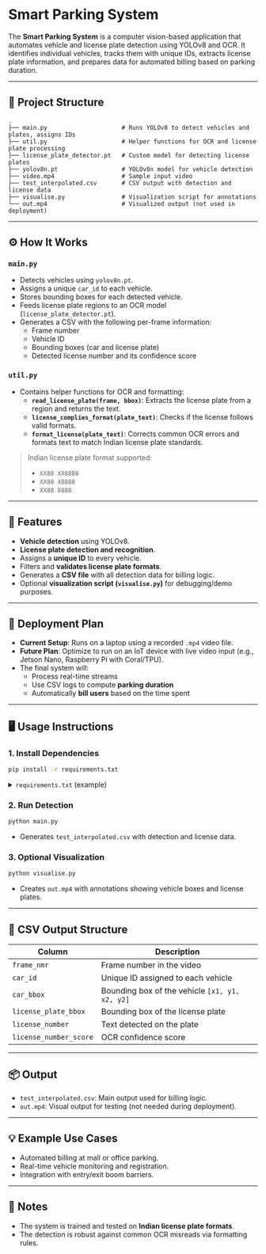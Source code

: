 
# Smart Parking System

The **Smart Parking System** is a computer vision-based application that automates vehicle and license plate detection using YOLOv8 and OCR. It identifies individual vehicles, tracks them with unique IDs, extracts license plate information, and prepares data for automated billing based on parking duration.

---

## 📁 Project Structure

```
.
├── main.py                     # Runs YOLOv8 to detect vehicles and plates, assigns IDs
├── util.py                     # Helper functions for OCR and license plate processing
├── license_plate_detector.pt   # Custom model for detecting license plates
├── yolov8n.pt                  # YOLOv8n model for vehicle detection
├── video.mp4                   # Sample input video
├── test_interpolated.csv       # CSV output with detection and license data
├── visualise.py                # Visualization script for annotations
└── out.mp4                     # Visualized output (not used in deployment)
```

---

## ⚙️ How It Works

### `main.py`
- Detects vehicles using `yolov8n.pt`.
- Assigns a unique `car_id` to each vehicle.
- Stores bounding boxes for each detected vehicle.
- Feeds license plate regions to an OCR model (`license_plate_detector.pt`).
- Generates a CSV with the following per-frame information:
  - Frame number
  - Vehicle ID
  - Bounding boxes (car and license plate)
  - Detected license number and its confidence score

### `util.py`
- Contains helper functions for OCR and formatting:
  - **`read_license_plate(frame, bbox)`**: Extracts the license plate from a region and returns the text.
  - **`license_complies_format(plate_text)`**: Checks if the license follows valid formats.
  - **`format_license(plate_text)`**: Corrects common OCR errors and formats text to match Indian license plate standards.

> Indian license plate format supported:
>
> - `XX88 XX8888`
> - `XX88 X8888`
> - `XX88 8888`

---

## 🎯 Features

- **Vehicle detection** using YOLOv8.
- **License plate detection and recognition**.
- Assigns a **unique ID** to every vehicle.
- Filters and **validates license plate formats**.
- Generates a **CSV file** with all detection data for billing logic.
- Optional **visualization script (`visualise.py`)** for debugging/demo purposes.

---

## 🚀 Deployment Plan

- **Current Setup**: Runs on a laptop using a recorded `.mp4` video file.
- **Future Plan**: Optimize to run on an IoT device with live video input (e.g., Jetson Nano, Raspberry Pi with Coral/TPU).
- The final system will:
  - Process real-time streams
  - Use CSV logs to compute **parking duration**
  - Automatically **bill users** based on the time spent

---

## 🖥️ Usage Instructions

### 1. Install Dependencies

```bash
pip install -r requirements.txt
```

<details>
<summary><code>requirements.txt</code> (example)</summary>

```
opencv-python
pandas
numpy
ultralytics
```

</details>

### 2. Run Detection

```bash
python main.py
```

- Generates `test_interpolated.csv` with detection and license data.

### 3. Optional Visualization

```bash
python visualise.py
```

- Creates `out.mp4` with annotations showing vehicle boxes and license plates.

---

## 📄 CSV Output Structure

| Column                  | Description                                 |
|-------------------------|---------------------------------------------|
| `frame_nmr`             | Frame number in the video                   |
| `car_id`                | Unique ID assigned to each vehicle          |
| `car_bbox`              | Bounding box of the vehicle `[x1, y1, x2, y2]` |
| `license_plate_bbox`    | Bounding box of the license plate           |
| `license_number`        | Text detected on the plate                  |
| `license_number_score`  | OCR confidence score                        |

---

## 📦 Output

- `test_interpolated.csv`: Main output used for billing logic.
- `out.mp4`: Visual output for testing (not needed during deployment).

---

## 💡 Example Use Cases

- Automated billing at mall or office parking.
- Real-time vehicle monitoring and registration.
- Integration with entry/exit boom barriers.

---

## 📌 Notes

- The system is trained and tested on **Indian license plate formats**.
- The detection is robust against common OCR misreads via formatting rules.

